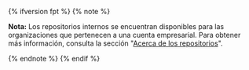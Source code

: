 {% ifversion fpt %}
{% note %}

**Nota:** Los repositorios internos se encuentran disponibles para las organizaciones que pertenecen a una cuenta empresarial. Para obtener más información, consulta la sección "[Acerca de los repositorios](/repositories/creating-and-managing-repositories/about-repositories#about-repository-visibility)".

{% endnote %}
{% endif %}
